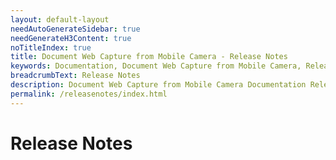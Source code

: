 ```yaml
---
layout: default-layout
needAutoGenerateSidebar: true
needGenerateH3Content: true
noTitleIndex: true
title: Document Web Capture from Mobile Camera - Release Notes
keywords: Documentation, Document Web Capture from Mobile Camera, Release Notes
breadcrumbText: Release Notes
description: Document Web Capture from Mobile Camera Documentation Release Notes
permalink: /releasenotes/index.html
---
```


# Release Notes